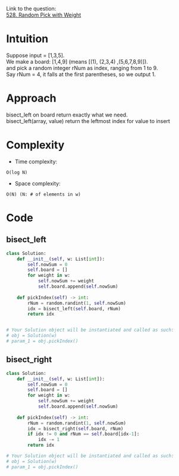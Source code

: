 
Link to the question:</br>
[528. Random Pick with Weight](https://leetcode.com/problems/random-pick-with-weight/description/)

# Intuition
<!-- Describe your first thoughts on how to solve this problem. -->
Suppose input = [1,3,5].</br>
We make a board: [1,4,9] (means [(1), (2,3,4) ,(5,6,7,8,9)]).</br>
and pick a random integer rNum as index, ranging from 1 to 9.</br>
Say rNum = 4, it falls at the first parentheses, so we output 1.

# Approach
<!-- Describe your approach to solving the problem. -->
bisect_left on board return exactly what we need.</br>
bisect_left(array, value) return the leftmost index for value to insert

# Complexity
- Time complexity:
<!-- Add your time complexity here, e.g. $$O(n)$$ -->
    O(log N)

- Space complexity:
<!-- Add your space complexity here, e.g. $$O(n)$$ -->
    O(N) (N: # of elements in w)

# Code
## bisect_left
```python
class Solution:
    def __init__(self, w: List[int]):
        self.nowSum = 0
        self.board = []
        for weight in w:
            self.nowSum += weight
            self.board.append(self.nowSum)
        
    def pickIndex(self) -> int:
        rNum = random.randint(1, self.nowSum)
        idx = bisect_left(self.board, rNum)
        return idx


# Your Solution object will be instantiated and called as such:
# obj = Solution(w)
# param_1 = obj.pickIndex()
```

## bisect_right
```python
class Solution:
    def __init__(self, w: List[int]):
        self.nowSum = 0
        self.board = []
        for weight in w:
            self.nowSum += weight
            self.board.append(self.nowSum)
        
    def pickIndex(self) -> int:
        rNum = random.randint(1, self.nowSum)
        idx = bisect_right(self.board, rNum)
        if idx != 0 and rNum == self.board[idx-1]:
            idx -= 1
        return idx

# Your Solution object will be instantiated and called as such:
# obj = Solution(w)
# param_1 = obj.pickIndex()
```